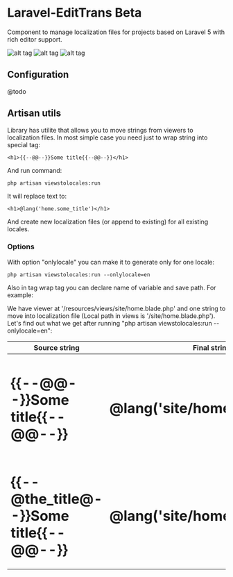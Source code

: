 # Laravel-EditTrans Beta

Component to manage localization files for projects based on Laravel 5 with rich editor support.

![alt tag](http://ambermuseum.ru/upl/ckeditor/2016-04-05_19-50-58.png)
![alt tag](http://ambermuseum.ru/upl/ckeditor/2016-04-05_19-54-41.png)
![alt tag](http://ambermuseum.ru/upl/ckeditor/2016-04-05_19-58-16.png)

## Configuration

@todo

## Artisan utils

Library has utilite that allows you to move strings from viewers to localization files.
In most simple case you need just to wrap string into special tag:

```
<h1>{{--@@--}}Some title{{--@@--}}</h1>
```

And run command:

```
php artisan viewstolocales:run
```

It will replace text to:

```
<h1>@lang('home.some_title')</h1>
```

And create new localization files (or append to existing) for all existing locales.

### Options

With option "onlylocale" you can make it to generate only for one locale:

```
php artisan viewstolocales:run --onlylocale=en
```

Also in tag wrap tag you can declare name of variable and save path. For example:

We have viewer at '/resources/views/site/home.blade.php' and one string to move into localization file (Local path in views is '/site/home.blade.php').
Let's find out what we get after running "php artisan viewstolocales:run --onlylocale=en":

| Source string                                       |    Final string                         | Final localization file           | Comment             |
| ----------------------------------------------------|-----------------------------------------|-----------------------------------|---------------------|
| <h1>{{--@@--}}Some title{{--@@--}}</h1>             | <h1>@lang('site/home.some_title')</h1>  | /resources/lang/en/site/home.php  |   ["some_title" => "Some title"]   | Use original dir and file name, generate var name based on var text. |
| <h1>{{--@the_title@--}}Some title{{--@@--}}</h1>    | <h1>@lang('site/home.the_title')</h1>   | /resources/lang/en/site/home.php  |   ["the_title"  => "Some title"]   | Use original dir and file name, set var name. |
